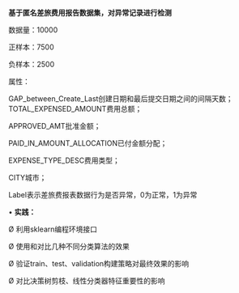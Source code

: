 **基于匿名差旅费用报告数据集，对异常记录进行检测**

数据量：10000

正样本：7500

负样本：2500

属性：

GAP_between_Create_Last创建日期和最后提交日期之间的间隔天数；TOTAL_EXPENSED_AMOUNT费用总额；

APPROVED_AMT批准金额；

PAID_IN_AMOUNT_ALLOCATION已付金额分配；

EXPENSE_TYPE_DESC费用类型；

CITY城市；

 

Label表示差旅费报表数据行为是否异常，0为正常，1为异常

 

 

 

•   **实践：**

Ø 利用sklearn编程环境接口

Ø 使用和对比几种不同分类算法的效果

Ø 验证train、test、validation构建策略对最终效果的影响

Ø 对比决策树剪枝、线性分类器特征重要性的影响